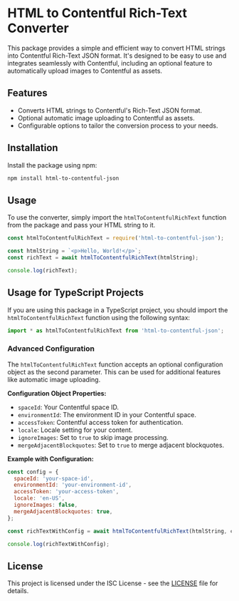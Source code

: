 # HTML to Contentful Rich-Text Converter

This package provides a simple and efficient way to convert HTML strings into Contentful Rich-Text JSON format. It's designed to be easy to use and integrates seamlessly with Contentful, including an optional feature to automatically upload images to Contentful as assets.

## Features

- Converts HTML strings to Contentful's Rich-Text JSON format.
- Optional automatic image uploading to Contentful as assets.
- Configurable options to tailor the conversion process to your needs.

## Installation

Install the package using npm:

```bash
npm install html-to-contentful-json
```

## Usage

To use the converter, simply import the `htmlToContentfulRichText` function from the package and pass your HTML string to it.

```javascript
const htmlToContentfulRichText = require('html-to-contentful-json');

const htmlString = `<p>Hello, World!</p>`;
const richText = await htmlToContentfulRichText(htmlString);

console.log(richText);
```

## Usage for TypeScript Projects

If you are using this package in a TypeScript project, you should import the `htmlToContentfulRichText` function using the following syntax:

```typescript
import * as htmlToContentfulRichText from 'html-to-contentful-json';
```

### Advanced Configuration

The `htmlToContentfulRichText` function accepts an optional configuration object as the second parameter. This can be used for additional features like automatic image uploading.

**Configuration Object Properties:**

- `spaceId`: Your Contentful space ID.
- `environmentId`: The environment ID in your Contentful space.
- `accessToken`: Contentful access token for authentication.
- `locale`: Locale setting for your content.
- `ignoreImages`: Set to `true` to skip image processing.
- `mergeAdjacentBlockquotes`: Set to `true` to merge adjacent blockquotes.

**Example with Configuration:**

```javascript
const config = {
  spaceId: 'your-space-id',
  environmentId: 'your-environment-id',
  accessToken: 'your-access-token',
  locale: 'en-US',
  ignoreImages: false,
  mergeAdjacentBlockquotes: true,
};

const richTextWithConfig = await htmlToContentfulRichText(htmlString, config);

console.log(richTextWithConfig);
```

## License

This project is licensed under the ISC License - see the [LICENSE](LICENSE.txt) file for details.
